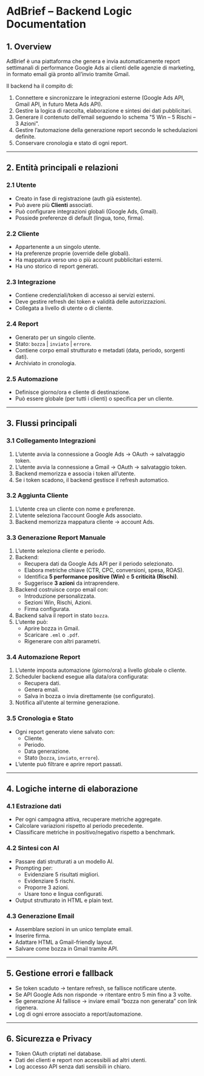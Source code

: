 # AdBrief – Backend Logic Documentation

## 1. Overview
AdBrief è una piattaforma che genera e invia automaticamente report settimanali di performance Google Ads ai clienti delle agenzie di marketing, in formato email già pronto all’invio tramite Gmail.

Il backend ha il compito di:
1. Connettere e sincronizzare le integrazioni esterne (Google Ads API, Gmail API, in futuro Meta Ads API).
2. Gestire la logica di raccolta, elaborazione e sintesi dei dati pubblicitari.
3. Generare il contenuto dell’email seguendo lo schema "5 Win – 5 Rischi – 3 Azioni".
4. Gestire l’automazione della generazione report secondo le schedulazioni definite.
5. Conservare cronologia e stato di ogni report.

---

## 2. Entità principali e relazioni

### 2.1 Utente
- Creato in fase di registrazione (auth già esistente).
- Può avere più **Clienti** associati.
- Può configurare integrazioni globali (Google Ads, Gmail).
- Possiede preferenze di default (lingua, tono, firma).

### 2.2 Cliente
- Appartenente a un singolo utente.
- Ha preferenze proprie (override delle globali).
- Ha mappatura verso uno o più account pubblicitari esterni.
- Ha uno storico di report generati.

### 2.3 Integrazione
- Contiene credenziali/token di accesso ai servizi esterni.
- Deve gestire refresh dei token e validità delle autorizzazioni.
- Collegata a livello di utente o di cliente.

### 2.4 Report
- Generato per un singolo cliente.
- Stato: `bozza` | `inviato` | `errore`.
- Contiene corpo email strutturato e metadati (data, periodo, sorgenti dati).
- Archiviato in cronologia.

### 2.5 Automazione
- Definisce giorno/ora e cliente di destinazione.
- Può essere globale (per tutti i clienti) o specifica per un cliente.

---

## 3. Flussi principali

### 3.1 Collegamento Integrazioni
1. L’utente avvia la connessione a Google Ads → OAuth → salvataggio token.
2. L’utente avvia la connessione a Gmail → OAuth → salvataggio token.
3. Backend memorizza e associa i token all’utente.
4. Se i token scadono, il backend gestisce il refresh automatico.

### 3.2 Aggiunta Cliente
1. L’utente crea un cliente con nome e preferenze.
2. L’utente seleziona l’account Google Ads associato.
3. Backend memorizza mappatura cliente → account Ads.

### 3.3 Generazione Report Manuale
1. L’utente seleziona cliente e periodo.
2. Backend:
   - Recupera dati da Google Ads API per il periodo selezionato.
   - Elabora metriche chiave (CTR, CPC, conversioni, spesa, ROAS).
   - Identifica **5 performance positive (Win)** e **5 criticità (Rischi)**.
   - Suggerisce **3 azioni** da intraprendere.
3. Backend costruisce corpo email con:
   - Introduzione personalizzata.
   - Sezioni Win, Rischi, Azioni.
   - Firma configurata.
4. Backend salva il report in stato `bozza`.
5. L’utente può:
   - Aprire bozza in Gmail.
   - Scaricare `.eml` o `.pdf`.
   - Rigenerare con altri parametri.

### 3.4 Automazione Report
1. L’utente imposta automazione (giorno/ora) a livello globale o cliente.
2. Scheduler backend esegue alla data/ora configurata:
   - Recupera dati.
   - Genera email.
   - Salva in bozza o invia direttamente (se configurato).
3. Notifica all’utente al termine generazione.

### 3.5 Cronologia e Stato
- Ogni report generato viene salvato con:
  - Cliente.
  - Periodo.
  - Data generazione.
  - Stato (`bozza`, `inviato`, `errore`).
- L’utente può filtrare e aprire report passati.

---

## 4. Logiche interne di elaborazione

### 4.1 Estrazione dati
- Per ogni campagna attiva, recuperare metriche aggregate.
- Calcolare variazioni rispetto al periodo precedente.
- Classificare metriche in positivo/negativo rispetto a benchmark.

### 4.2 Sintesi con AI
- Passare dati strutturati a un modello AI.
- Prompting per:
  - Evidenziare 5 risultati migliori.
  - Evidenziare 5 rischi.
  - Proporre 3 azioni.
  - Usare tono e lingua configurati.
- Output strutturato in HTML e plain text.

### 4.3 Generazione Email
- Assemblare sezioni in un unico template email.
- Inserire firma.
- Adattare HTML a Gmail-friendly layout.
- Salvare come bozza in Gmail tramite API.

---

## 5. Gestione errori e fallback
- Se token scaduto → tentare refresh, se fallisce notificare utente.
- Se API Google Ads non risponde → ritentare entro 5 min fino a 3 volte.
- Se generazione AI fallisce → inviare email “bozza non generata” con link rigenera.
- Log di ogni errore associato a report/automazione.

---

## 6. Sicurezza e Privacy
- Token OAuth criptati nel database.
- Dati dei clienti e report non accessibili ad altri utenti.
- Log accesso API senza dati sensibili in chiaro.

